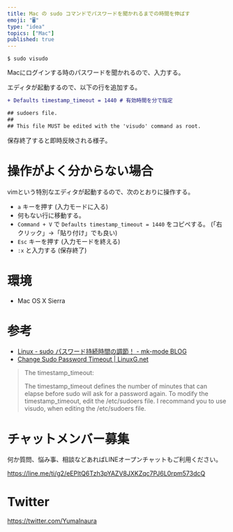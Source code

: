 ```yaml
---
title: Mac の sudo コマンドでパスワードを聞かれるまでの時間を伸ばす
emoji: "🖥"
type: "idea"
topics: ["Mac"]
published: true
---
```


```
$ sudo visudo
```

Macにログインする時のパスワードを聞かれるので、入力する。

エディタが起動するので、以下の行を追加する。

```diff
+ Defaults timestamp_timeout = 1440 # 有効時間を分で指定

## sudoers file.
##
## This file MUST be edited with the 'visudo' command as root.
```

保存終了すると即時反映される様子。

# 操作がよく分からない場合

vimという特別なエディタが起動するので、次のとおりに操作する。

- `a` キーを押す (入力モードに入る)
- 何もない行に移動する。
- `Command + V` で `Defaults timestamp_timeout = 1440` をコピペする。 (「右クリック」→「貼り付け」でも良い)
- `Esc` キーを押す (入力モードを終える)
- `:x` と入力する (保存終了)

# 環境

- Mac OS X Sierra

# 参考

- [Linux - sudo パスワード持続時間の調節！ - mk-mode BLOG](https://www.mk-mode.com/octopress/2013/08/06/linux-sudo-adjust-password-timeout/)
- [Change Sudo Password Timeout | LinuxG.net](http://linuxg.net/change-sudo-password-timeout/)

>The timestamp_timeout:
>
>The timestamp_timeout defines the number of minutes that can elapse before sudo will ask for a password again. To modify the timestamp_timeout, edit the /etc/sudoers file.
>I recommand you to use visudo, when editing the /etc/sudoers file.









<!-- Update From Qiita API -->

# チャットメンバー募集


何か質問、悩み事、相談などあればLINEオープンチャットもご利用ください。

https://line.me/ti/g2/eEPltQ6Tzh3pYAZV8JXKZqc7PJ6L0rpm573dcQ





# Twitter


https://twitter.com/YumaInaura


<!-- Update From Qiita API -->


